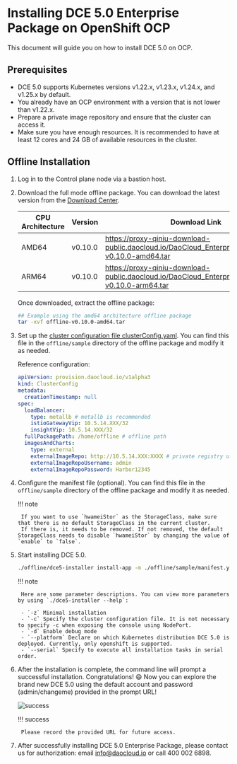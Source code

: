 # Installing DCE 5.0 Enterprise Package on OpenShift OCP

This document will guide you on how to install DCE 5.0 on OCP.

## Prerequisites

- DCE 5.0 supports Kubernetes versions v1.22.x, v1.23.x, v1.24.x, and v1.25.x by default.
- You already have an OCP environment with a version that is not lower than v1.22.x.
- Prepare a private image repository and ensure that the cluster can access it.
- Make sure you have enough resources. It is recommended to have at least 12 cores and 24 GB of available resources in the cluster.

## Offline Installation

1. Log in to the Control plane node via a bastion host.

2. Download the full mode offline package. You can download the latest version from the [Download Center](../../download/index.md).

    | CPU Architecture | Version | Download Link                                                                                          |
    | ---------------- | ------- | ----------------------------------------------------------------------------------------------------- |
    | AMD64            | v0.10.0 | <https://proxy-qiniu-download-public.daocloud.io/DaoCloud_Enterprise/dce5/offline-v0.10.0-amd64.tar> |
    | ARM64            | v0.10.0 | <https://proxy-qiniu-download-public.daocloud.io/DaoCloud_Enterprise/dce5/offline-v0.10.0-arm64.tar> |

    Once downloaded, extract the offline package:

    ```bash
    ## Example using the amd64 architecture offline package
    tar -xvf offline-v0.10.0-amd64.tar
    ```

3. Set up the [cluster configuration file clusterConfig.yaml](../commercial/cluster-config.md). You can find this file in the `offline/sample` directory of the offline package and modify it as needed.

    Reference configuration:

    ```yaml
    apiVersion: provision.daocloud.io/v1alpha3
    kind: ClusterConfig
    metadata:
      creationTimestamp: null
    spec:
      loadBalancer:
        type: metallb # metallb is recommended
        istioGatewayVip: 10.5.14.XXX/32
        insightVip: 10.5.14.XXX/32
      fullPackagePath: /home/offline # offline path
      imagesAndCharts:
        type: external
        externalImageRepo: http://10.5.14.XXX:XXXX # private registry url
        externalImageRepoUsername: admin
        externalImageRepoPassword: Harbor12345
    ```

4. Configure the manifest file (optional). You can find this file in the `offline/sample` directory of the offline package and modify it as needed.

    !!! note

        If you want to use `hwameiStor` as the StorageClass, make sure that there is no default StorageClass in the current cluster.
        If there is, it needs to be removed. If not removed, the default StorageClass needs to disable `hwameiStor` by changing the value of `enable` to `false`.

5. Start installing DCE 5.0.

    ```bash
    ./offline/dce5-installer install-app -m ./offline/sample/manifest.yaml -c ./offline/sample/clusterConfig.yaml --platform openshift -z
    ```

    !!! note

        Here are some parameter descriptions. You can view more parameters by using `./dce5-installer --help`:

        - `-z` Minimal installation
        - `-c` Specify the cluster configuration file. It is not necessary to specify -c when exposing the console using NodePort.
        - `-d` Enable debug mode
        - `--platform` Declare on which Kubernetes distribution DCE 5.0 is deployed. Currently, only openshift is supported.
        - `--serial` Specify to execute all installation tasks in serial order.

6. After the installation is complete, the command line will prompt a successful installation. Congratulations! :smile: Now you can explore the brand new DCE 5.0 using the default account and password (admin/changeme) provided in the prompt URL!

    ![success](https://docs.daocloud.io/daocloud-docs-images/docs/install/images/success.png)

    !!! success

        Please record the provided URL for future access.

7. After successfully installing DCE 5.0 Enterprise Package, please contact us for authorization: email [info@daocloud.io](mailto:info@daocloud.io) or call 400 002 6898.
